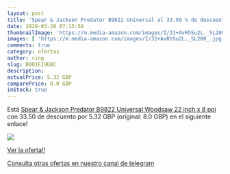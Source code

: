 ```yaml
---
layout: post
title: 'Spear & Jackson Predator B9822 Universal al 33.50 % de descuento'
date: 2020-03-20 07:15:58
thumbnailImage: 'https://m.media-amazon.com/images/I/31+AvRhSu2L._SL200_.jpg'
images: [ 'https://m.media-amazon.com/images/I/31+AvRhSu2L._SL200_.jpg' ]
comments: true
category: ofertas
author: ring
slug: B001E19U8C
description:
actualPrice: 5.32 GBP
comparePrice: 8.0 GBP
inStock: true
---
```


Está [Spear & Jackson Predator B9822 Universal Woodsaw  22 inch x 8 ppi](https://www.amazon.com/dp/B001E19U8C/?tag=redken08-20) con 33.50 de descuento por 5.32 GBP (original: 8.0 GBP) en el siguiente enlace!

[![](https://m.media-amazon.com/images/I/31+AvRhSu2L._SL200_.jpg)](https://www.amazon.com/dp/B001E19U8C/?tag=redken08-20)

[Ver la oferta!!](https://www.amazon.com/dp/B001E19U8C/?tag=redken08-20)

[Consulta otras ofertas en nuestro canal de telegram](https://t.me/s/ofertas25)
